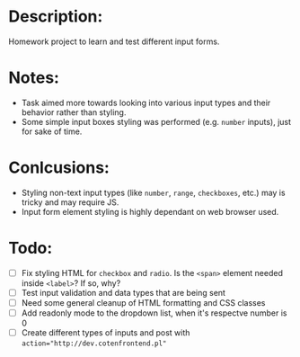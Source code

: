 # Description:
Homework project to learn and test different input forms.
# Notes:
- Task aimed more towards looking into various input types and their behavior rather than styling.
- Some simple input boxes styling was performed (e.g. `number` inputs), just for sake of time.
# Conlcusions:
- Styling non-text input types (like `number`, `range`, `checkboxes`, etc.) may is tricky and may require JS.
- Input form element styling is highly dependant on web browser used.
# Todo:
- [ ] Fix styling HTML for `checkbox` and `radio`. Is the `<span>` element needed inside `<label>`? If so, why?
- [ ] Test input validation and data types that are being sent
- [ ] Need some general cleanup of HTML formatting and CSS classes
- [ ] Add readonly mode to the dropdown list, when it's respectve number is 0
- [ ] Create different types of inputs and post with `action="http://dev.cotenfrontend.pl"`
